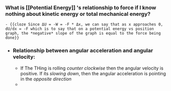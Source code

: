 ### What is [[Potential Energy]] 's relationship to force if I know nothing about kinetic energy or total mechanical energy?
	- {{cloze Since ΔU = -W = -F * Δx, we can say that as x approaches 0, dU/dx = -F which is to say that on a potential energy vs position graph, the *negative* slope of the graph is equal to the force being done}}
- ### Relationship between angular acceleration and angular velocity:
	- If The THing is rolling *counter clockwise* then the angular velocity is positive. If its *slowing down*, then the angular acceleration is pointing in the *opposite direction*
	-